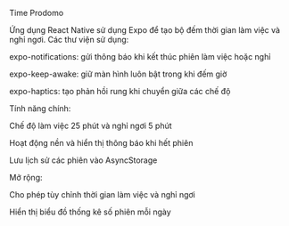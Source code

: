 Time Prodomo

Ứng dụng React Native sử dụng Expo để tạo bộ đếm thời gian làm việc và nghỉ ngơi.
Các thư viện sử dụng:

expo-notifications: gửi thông báo khi kết thúc phiên làm việc hoặc nghỉ

expo-keep-awake: giữ màn hình luôn bật trong khi đếm giờ

expo-haptics: tạo phản hồi rung khi chuyển giữa các chế độ

Tính năng chính:

Chế độ làm việc 25 phút và nghỉ ngơi 5 phút

Hoạt động nền và hiển thị thông báo khi hết phiên

Lưu lịch sử các phiên vào AsyncStorage

Mở rộng:

Cho phép tùy chỉnh thời gian làm việc và nghỉ ngơi

Hiển thị biểu đồ thống kê số phiên mỗi ngày
